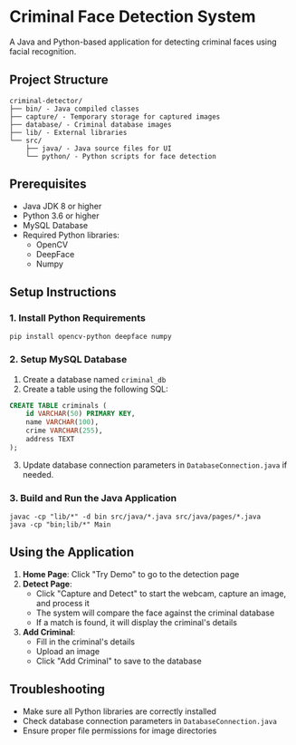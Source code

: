 # Criminal Face Detection System

A Java and Python-based application for detecting criminal faces using facial recognition.

## Project Structure

```
criminal-detector/
├── bin/ - Java compiled classes
├── capture/ - Temporary storage for captured images
├── database/ - Criminal database images
├── lib/ - External libraries
└── src/
    ├── java/ - Java source files for UI
    └── python/ - Python scripts for face detection
```

## Prerequisites

- Java JDK 8 or higher
- Python 3.6 or higher
- MySQL Database
- Required Python libraries:
  - OpenCV
  - DeepFace
  - Numpy

## Setup Instructions

### 1. Install Python Requirements

```
pip install opencv-python deepface numpy
```

### 2. Setup MySQL Database

1. Create a database named `criminal_db`
2. Create a table using the following SQL:

```sql
CREATE TABLE criminals (
    id VARCHAR(50) PRIMARY KEY,
    name VARCHAR(100),
    crime VARCHAR(255),
    address TEXT
);
```

3. Update database connection parameters in `DatabaseConnection.java` if needed.

### 3. Build and Run the Java Application

```
javac -cp "lib/*" -d bin src/java/*.java src/java/pages/*.java
java -cp "bin;lib/*" Main
```

## Using the Application

1. **Home Page**: Click "Try Demo" to go to the detection page
2. **Detect Page**: 
   - Click "Capture and Detect" to start the webcam, capture an image, and process it
   - The system will compare the face against the criminal database
   - If a match is found, it will display the criminal's details
3. **Add Criminal**:
   - Fill in the criminal's details
   - Upload an image
   - Click "Add Criminal" to save to the database

## Troubleshooting

- Make sure all Python libraries are correctly installed
- Check database connection parameters in `DatabaseConnection.java`
- Ensure proper file permissions for image directories
